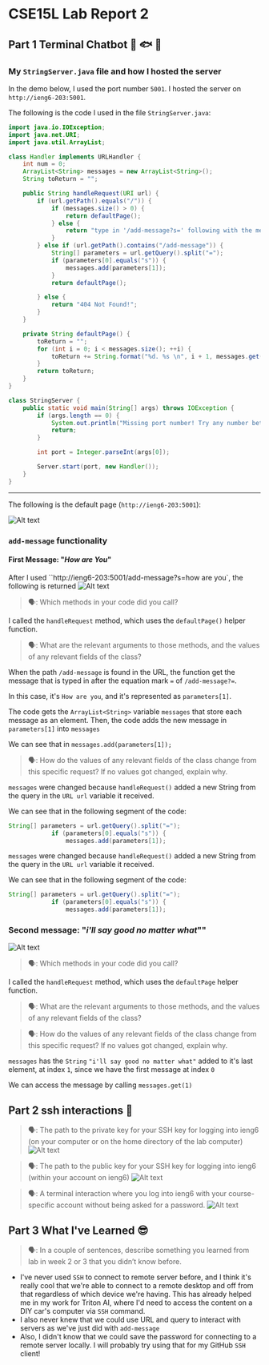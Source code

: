# CSE15L Lab Report 2

## Part 1 Terminal Chatbot 🎣 🐟 🍣

### My `StringServer.java` file and how I hosted the server
In the demo below, I used the port number `5001`. I hosted the server on `http://ieng6-203:5001`.

The following is the code I used in the file `StringServer.java`:

```java
import java.io.IOException;
import java.net.URI;
import java.util.ArrayList;

class Handler implements URLHandler {
    int num = 0;
    ArrayList<String> messages = new ArrayList<String>();
    String toReturn = "";

    public String handleRequest(URI url) {
        if (url.getPath().equals("/")) {
            if (messages.size() > 0) {
                return defaultPage();
            } else {
                return "type in '/add-message?s=' following with the messages you wanna add";
            }
        } else if (url.getPath().contains("/add-message")) {
            String[] parameters = url.getQuery().split("=");
            if (parameters[0].equals("s")) {
                messages.add(parameters[1]);
            }
            return defaultPage();

        } else {
            return "404 Not Found!";
        }
    }

    private String defaultPage() {
        toReturn = "";
        for (int i = 0; i < messages.size(); ++i) {
            toReturn += String.format("%d. %s \n", i + 1, messages.get(i));
        }
        return toReturn;
    }
}

class StringServer {
    public static void main(String[] args) throws IOException {
        if (args.length == 0) {
            System.out.println("Missing port number! Try any number between 1024 to 49151");
            return;
        }

        int port = Integer.parseInt(args[0]);

        Server.start(port, new Handler());
    }
}

```

---

The following is the default page (`http://ieng6-203:5001`):

![Alt text](./images/week3_images/default-page.png)

### `add-message` functionality
#### First Message: "*How are You*"
After I used ``http://ieng6-203:5001/add-message?s=how are you`, the following is returned
![Alt text](./images/week3_images/first-image.png)

> 🗣️: Which methods in your code did you call?

I called the `handleRequest` method, which uses the `defaultPage()` helper function.

> 🗣️: What are the relevant arguments to those methods, and the values of any relevant fields of the class?

When the path `/add-message` is found in the URL, the function get the message that is typed in after the equation mark `=` of `/add-message?=`.

In this case, it's `How are you`, and it's represented as `parameters[1]`.

The code gets the `ArrayList<String>` variable `messages` that store each message as an element. Then, the code adds the new message in `parameters[1]` into `messages`

We can see that in `messages.add(parameters[1]);`

> 🗣️: How do the values of any relevant fields of the class change from this specific request? If no values got changed, explain why.

`messages` were changed because `handleRequest()` added a new String from the query in the `URL url` variable it received.

We can see that in the following segment of the code:
```java
String[] parameters = url.getQuery().split("=");
            if (parameters[0].equals("s")) {
                messages.add(parameters[1]);
```

`messages` were changed because `handleRequest()` added a new String from the query in the `URL url` variable it received.

We can see that in the following segment of the code:
```java
String[] parameters = url.getQuery().split("=");
            if (parameters[0].equals("s")) {
                messages.add(parameters[1]);
```

### Second message: "*i'll say good no matter what*""
![Alt text](./images/week3_images/second-image.png)

> 🗣️: Which methods in your code did you call?

I called the `handleRequest` method, which uses the `defaultPage` helper function.

> 🗣️: What are the relevant arguments to those methods, and the values of any relevant fields of the class?


> 🗣️: How do the values of any relevant fields of the class change from this specific request? If no values got changed, explain why.

`messages` has the `String` `"i'll say good no matter what"` added to it's last element, at index `1`, since we have the first message at index `0`

We can access the message by calling `messages.get(1)`




## Part 2 ssh interactions 👹
> 🗣️: The path to the private key for your SSH key for logging into ieng6 (on your computer or on the home directory of the lab computer)
> ![Alt text](./images/week3_images/local-terminal.png)

> 🗣️: The path to the public key for your SSH key for logging into ieng6 (within your account on ieng6)
> ![Alt text](./images/week3_images/remote-terminal.png)

> 🗣️: A terminal interaction where you log into ieng6 with your course-specific account without being asked for a password.
> ![Alt text](./images/week3_images/seamless-login.png)


## Part 3 What I've Learned 😎
> 🗣️: In a couple of sentences, describe something you learned from lab in week 2 or 3 that you didn’t know before.

- I've never used `SSH` to connect to remote server before, and I think it's really cool that we're able to connect to a remote desktop and off from that regardless of which device we're having. This has already helped me in my work for Triton AI, where I'd need to access the content on a DIY car's computer via `SSH` command. 
- I also never knew that we could use URL and query to interact with servers as we've just did with `add-message`
- Also, I didn't know that we could save the password for connecting to a remote server locally. I will probably try using that for my GitHub `SSH` client! 